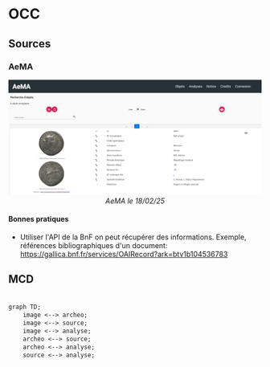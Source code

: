 # OCC

## Sources

### AeMA

<p align="center">
  <img src="../../img/bdd-aema-landing-page.png" width="800">
  <br>
    <em>AeMA le 18/02/25</em>
</p>



#### Bonnes pratiques

* Utiliser l'API de la BnF on peut récupérer des informations. Exemple, références bibliographiques d'un document: https://gallica.bnf.fr/services/OAIRecord?ark=btv1b104536783


## MCD

```mermaid

graph TD;
    image <--> archeo;
    image <--> source;
    image <--> analyse;
    archeo <--> source;
    archeo <--> analyse;
    source <--> analyse;

```